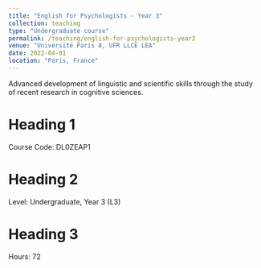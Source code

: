 ```yaml
---
title: "English for Psychologists - Year 3"
collection: teaching
type: "Undergraduate course"
permalink: /teaching/english-for-psychologists-year3
venue: "Université Paris 8, UFR LLCE LEA"
date: 2022-04-01
location: "Paris, France"
---
```


Advanced development of linguistic and scientific skills through the study of recent research in cognitive sciences.

Heading 1
======
Course Code: DL0ZEAP1

Heading 2
======
Level: Undergraduate, Year 3 (L3)

Heading 3
======
Hours: 72
